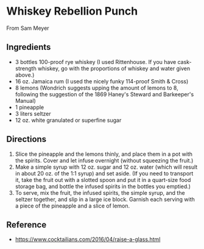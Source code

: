 # Whiskey Rebellion Punch

From Sam Meyer

## Ingredients

* 3 bottles 100-proof rye whiskey (I used Rittenhouse. If you have cask-strength whiskey, go with the proportions of whiskey and water given above.)
* 16 oz. Jamaica rum (I used the nicely funky 114-proof Smith & Cross)
* 8 lemons (Wondrich suggests upping the amount of lemons to 8, following the suggestion of the 1869 Haney's Steward and Barkeeper's Manual)
* 1 pineapple
* 3 liters seltzer
* 12 oz. white granulated or superfine sugar

## Directions

1. Slice the pineapple and the lemons thinly, and place them in a pot with the spirits. Cover and let infuse overnight (without squeezing the fruit.)
2. Make a simple syrup with 12 oz. sugar and 12 oz. water (which will result in about 20 oz. of the 1:1 syrup) and set aside. (If you need to transport it, take the fruit out with a slotted spoon and put it in a quart-size food storage bag, and bottle the infused spirits in the bottles you emptied.)
3. To serve, mix the fruit, the infused spirits, the simple syrup, and the seltzer together, and slip in a large ice block. Garnish each serving with a piece of the pineapple and a slice of lemon.

## Reference

* <https://www.cocktailians.com/2016/04/raise-a-glass.html>
